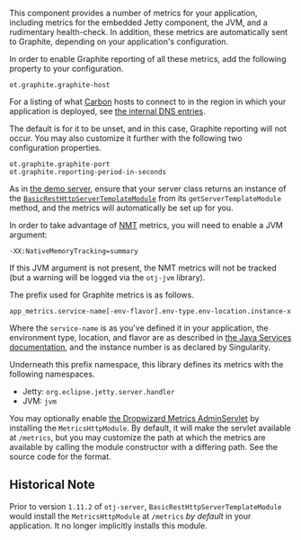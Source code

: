 This component provides a number of metrics for your application,
including metrics for the embedded Jetty component, the JVM, and a
rudimentary health-check.  In addition, these metrics are automatically
sent to Graphite, depending on your application's configuration.

In order to enable Graphite reporting of all these metrics, add the
following property to your configuration.

    ot.graphite.graphite-host

For a listing of what [Carbon][1] hosts to connect to in the region in
which your application is deployed, see [the internal DNS entries][2].

The default is for it to be unset, and in this case, Graphite reporting
will not occur.  You may also customize it further with the following
two configuration properties.

    ot.graphite.graphite-port
    ot.graphite.reporting-period-in-seconds

As in [the demo server][3], ensure that your server class returns an
instance of the [`BasicRestHttpServerTemplateModule`][4] from its
`getServerTemplateModule` method, and the metrics will automatically be
set up for you.

In order to take advantage of [NMT][5] metrics, you will need to enable
a JVM argument:

    -XX:NativeMemoryTracking=summary

If this JVM argument is not present, the NMT metrics will not be
tracked (but a warning will be logged via the `otj-jvm` library).

The prefix used for Graphite metrics is as follows.

    app_metrics.service-name[-env-flavor].env-type.env-location.instance-x

Where the `service-name` is as you've defined it in your application,
the environment type, location, and flavor are as described in [the Java
Services documentation][6], and the instance number is as declared by
Singularity.

Underneath this prefix namespace, this library defines its metrics with
the following namespaces.

- Jetty: `org.eclipse.jetty.server.handler`
- JVM: `jvm`

You may optionally enable [the Dropwizard Metrics AdminServlet][7] by
installing the `MetricsHttpModule`.  By default, it will make the
servlet available at `/metrics`, but you may customize the path at which
the metrics are available by calling the module constructor with a
differing path.  See the source code for the format.

Historical Note
---------------
Prior to version `1.11.2` of `otj-server`,
`BasicRestHttpServerTemplateModule` would install the
`MetricsHttpModule` at `/metrics` _by default_ in your application.  It
no longer implicitly installs this module.

[1]: https://github.com/graphite-project/carbon
[2]: https://github.com/opentable/ot-dns/blob/master/internal/otenv.com.db
[3]: https://github.com/opentable/service-demo
[4]: https://github.com/opentable/otj-server/blob/master/templates/src/main/java/com/opentable/server/templates/BasicRestHttpServerTemplateModule.java
[5]: https://docs.oracle.com/javase/8/docs/technotes/guides/troubleshoot/tooldescr007.html
[6]: https://wiki.otcorp.opentable.com/display/CP/ArchTeam+Java+Services
[7]: http://metrics.dropwizard.io/3.1.0/manual/servlets/#adminservlet
